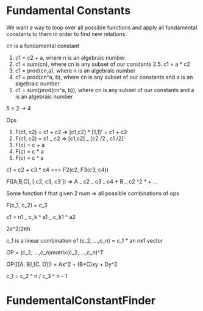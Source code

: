 # Fundamental Constants

We want a way to loop over all possible functions and apply all fundamental constants to them in order to find new relations.

cn is a fundamental constant

1. c1 = c2 + a, where n is an algebraic number
2. c1 = sum(cn), where cn is any subset of our constants
   2.5. c1 = a \* c2
3. c1 = prod(cn,a), where n is an algebraic number
4. c1 = prod(cn^a, b), where cn is any subset of our constants and a is an algebraic number
5. c1 = sum(prod(cn^a, b)), where cn is any subset of our constants and a is an algebraic number

5 = 2 -> 4

Ops

1. F(c1, c2) = c1 + c2 => [c1,c2] \* [1,1]' = c1 + c2
2. F(c1, c2) = c1 _ c2 => [c1,c2] _ [c2 /2 , c1 /2]'
3. F(c) = c + a
4. F(c) = c \* a
5. F(c) = c ^ a

c1 = c2 + c3 \* c4 === F2(c2, F3(c3, c4))

F([A,B,C], [ c2, c3, c3 ]) => A _ c2 _ c3 _ c4 + B _ c2 ^2 \* + ...

Some function f that given 2 num => all possible combinations of ops

F(c_1, c_2) = c_3

c1 = n1 _ c_k ^ a1 _ c_k1 ^ a2

2e^2/2πh

c_1 is a linear combination of (c_2, ...,c_n) = c_1 \* an nx1 vector

OP = (c_2, ...,c_n)_matrix_(c_2, ...,c_n)^T

OP([[A, B],[C, D]]) = Ax^2 + (B+C)xy + Dy^2

c_1 = c_2 ^ n / c_3 ^ n - 1
# FundementalConstantFinder
